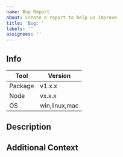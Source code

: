 ```yaml
---
name: Bug Report
about: Create a report to help us improve
title: 'Bug: '
labels: ''
assignees: ''
---
```


## Info

| Tool    | Version       |
| ------- | ------------- |
| Package | v1.x.x        |
| Node    | vx.x.x        |
| OS      | win,linux,mac |

## Description

## Additional Context
